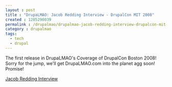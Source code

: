 ```yaml
---
layout : post
title : "DrupaLMAO: Jacob Redding Interview - DrupalCon MIT 2008"
created : 1205290039
permalink : /drupalmao/drupalmao-jacob-redding-interview-drupalcon-mit-2008
category : drupalmao
tags:
  - tech
  - drupal
---
```

The first release in DrupaLMAO's Coverage of DrupalCon Boston 2008! Sorry for the jump, we'll get DrupaLMAO.com into the planet agg soon! Promise!

<a href="http://drupalmao.com/node/8">Jacob Redding Interview</a>
